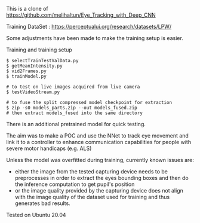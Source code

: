 This is a clone of https://github.com/melihaltun/Eye_Tracking_with_Deep_CNN

Training DataSet : https://perceptualui.org/research/datasets/LPW/

Some adjustments have been made to make the training setup is easier.

Training and training setup
```commandline
$ selectTrainTestValData.py
$ getMeanIntensity.py
$ vid2Frames.py
$ trainModel.py

# to test on live images acquired from live camera
$ testVideoStream.py

# to fuse the split compressed model checkpoint for extraction
$ zip -s0 models_parts.zip --out models_fused.zip
# then extract models_fused into the same directory
```

There is an additional pretrained model for quick testing.

The aim was to make a POC and use the NNet to track eye movement and link it to a controller to enhance communication capabilities for people with severe motor handicaps (e.g. ALS)

Unless the model was overfitted during training, currently known issues are:
- either the image from the tested capturing device needs to be preprocesses in order to extract the eyes bounding boxes and then do the inference computation to get pupil's position
- or the image quality provided by the capturing device does not align with the image quality of the dataset used for training and thus generates bad results.

Tested on Ubuntu 20.04

